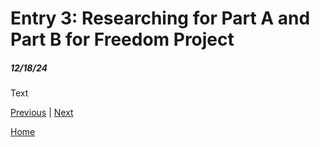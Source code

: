 # Entry 3: Researching for Part A and Part B for Freedom Project
##### 12/18/24

Text

[Previous](entry02.md) | [Next](entry04.md)

[Home](../README.md)
